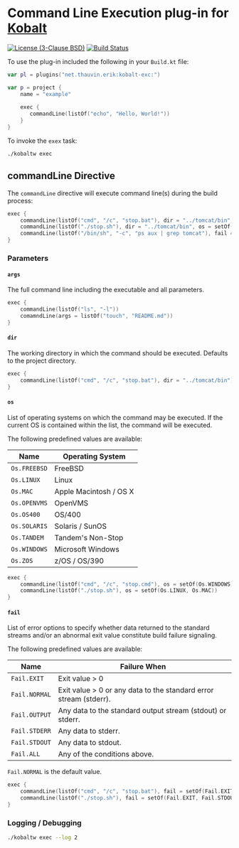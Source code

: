 # Command Line Execution plug-in for [Kobalt](http://beust.com/kobalt/home/index.html)

[![License (3-Clause BSD)](https://img.shields.io/badge/license-BSD%203--Clause-blue.svg?style=flat-square)](http://opensource.org/licenses/BSD-3-Clause) [![Build Status](https://travis-ci.org/ethauvin/kobalt-exec.svg?branch=master)](https://travis-ci.org/ethauvin/kobalt-exec)

To use the plug-in included the following in your `Build.kt` file:

```kotlin
var pl = plugins("net.thauvin.erik:kobalt-exc:")

var p = project {
    name = "example"
	
    exec {
       commandLine(listOf("echo", "Hello, World!"))
    }
}
```
To invoke the `exex` task:

```sh
./kobaltw exec
```

## commandLine Directive

The `commandLine` directive will execute command line(s) during the build process:

```kotlin
exec {
    commandLine(listOf("cmd", "/c", "stop.bat"), dir = "../tomcat/bin", os = setOf(Os.WINDOWS))
    commandLine(listOf("./stop.sh"), dir = "../tomcat/bin", os = setOf(Os.MAC, Os.LINUX))
    commandLine(listOf("/bin/sh", "-c", "ps aux | grep tomcat"), fail = setOf(Fail.EXIT))
}
```

### Parameters

#### `args`

The full command line including the executable and all parameters.

```kotlin
exec {
    commandLine(listOf("ls", "-l"))
    comamndLine(args = listOf("touch", "README.md"))
}
```

#### `dir`

The working directory in which the command should be executed. Defaults to the project directory.

```kotlin
exec {
    commandLine(listOf("cmd", "/c", "stop.bat"), dir = "../tomcat/bin")
}
```

#### `os`

List of operating systems on which the command may be executed. If the current OS is contained within the list, the command will be executed.

The following predefined values are available:

Name          | Operating System
--------------|--------------------------------------------------------------------
`Os.FREEBSD`  | FreeBSD
`Os.LINUX`    | Linux
`Os.MAC`      | Apple Macintosh / OS X
`Os.OPENVMS`  | OpenVMS
`Os.OS400`    | OS/400
`Os.SOLARIS`  | Solaris / SunOS
`Os.TANDEM`   | Tandem's Non-Stop
`Os.WINDOWS`  | Microsoft Windows
`Os.ZOS`      | z/OS / OS/390

```kotlin
exec {
    commandLine(listOf("cmd", "/c", "stop.cmd"), os = setOf(Os.WINDOWS))
    commandLine(listOf("./stop.sh"), os = setOf(Os.LINUX, Os.MAC))
}
```

#### `fail`

List of error options to specify whether data returned to the standard streams and/or an abnormal exit value constitute build failure signaling.

The following predefined values are available:

Name          | Failure When
--------------|--------------------------------------------------------------------
`Fail.EXIT`   | Exit value > 0
`Fail.NORMAL` | Exit value > 0 or any data to the standard error stream (stderr).
`Fail.OUTPUT` | Any data to the standard output stream (stdout) or stderr.
`Fail.STDERR` | Any data to stderr.
`Fail.STDOUT` | Any data to stdout.
`Fail.ALL`    | Any of the conditions above.

`Fail.NORMAL` is the default value.

```kotlin
exec {
    commandLine(listOf("cmd", "/c", "stop.bat"), fail = setOf(Fail.EXIT))
    commandLine(listOf("./stop.sh"), fail = setOf(Fail.EXIT, Fail.STDOUT))
}
```

### Logging / Debugging

```sh
./kobaltw exec --log 2
```




